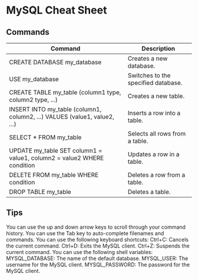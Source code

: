 # MySQL Cheat Sheet


## Commands
Command | Description
---|---
CREATE DATABASE my_database	| Creates a new database.
USE my_database	| Switches to the specified database.
CREATE TABLE my_table (column1 type, column2 type, ...) | Creates a new table.
INSERT INTO my_table (column1, column2, ...) VALUES (value1, value2, ...) | Inserts a row into a table.
SELECT * FROM my_table	| Selects all rows from a table.
UPDATE my_table SET column1 = value1, column2 = value2 WHERE condition	| Updates a row in a table.
DELETE FROM my_table WHERE condition | Deletes a row from a table.
DROP TABLE my_table	| Deletes a table.
## Tips
You can use the up and down arrow keys to scroll through your command history.
You can use the Tab key to auto-complete filenames and commands.
You can use the following keyboard shortcuts:
Ctrl+C: Cancels the current command.
Ctrl+D: Exits the MySQL client.
Ctrl+Z: Suspends the current command.
You can use the following shell variables:
MYSQL_DATABASE: The name of the default database.
MYSQL_USER: The username for the MySQL client.
MYSQL_PASSWORD: The password for the MySQL client.